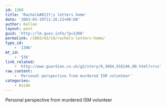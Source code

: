 ```yaml
---
id: 1308
title: 'Rachel&#8217;s letters home'
date: '2003-03-19T11:26:22+00:00'
author: Kellan
layout: post
guid: 'http://lm.quxx.info/?p=1308'
permalink: /2003/03/19/rachels-letters-home/
typo_id:
    - '1306'
mt_id:
    - '536'
link_related:
    - 'http://www.guardian.co.uk/g2/story/0,3604,916246,00.html?=rss'
raw_content:
    - 'Personal perspective from murdered ISM volunteer'
categories:
    - Aside
---
```


Personal perspective from murdered ISM volunteer